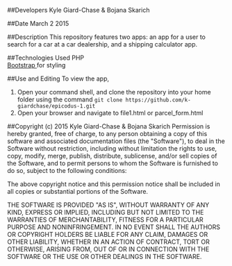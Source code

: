 ##Developers
Kyle Giard-Chase & Bojana Skarich

##Date
March 2 2015



##Description
This repository features two apps: an app for a user to search for a car at a car dealership, and a shipping calculator app.

##Technologies Used
PHP <br>
<a href='http://getbootstrap.com/'>Bootstrap </a>for styling <br>

##Use and Editing
To view the app,<br>
1. Open your command shell, and clone the repository into your home folder using the command `git clone https://github.com/k-giardchase/epicodus-1.git`<br>
2. Open your browser and navigate to file1.html or parcel_form.html


##Copyright (c) 2015 Kyle Giard-Chase & Bojana Skarich
Permission is hereby granted, free of charge, to any person obtaining a copy
of this software and associated documentation files (the "Software"), to deal
in the Software without restriction, including without limitation the rights
to use, copy, modify, merge, publish, distribute, sublicense, and/or sell
copies of the Software, and to permit persons to whom the Software is
furnished to do so, subject to the following conditions:

The above copyright notice and this permission notice shall be included in
all copies or substantial portions of the Software.

THE SOFTWARE IS PROVIDED "AS IS", WITHOUT WARRANTY OF ANY KIND, EXPRESS OR
IMPLIED, INCLUDING BUT NOT LIMITED TO THE WARRANTIES OF MERCHANTABILITY,
FITNESS FOR A PARTICULAR PURPOSE AND NONINFRINGEMENT. IN NO EVENT SHALL THE
AUTHORS OR COPYRIGHT HOLDERS BE LIABLE FOR ANY CLAIM, DAMAGES OR OTHER
LIABILITY, WHETHER IN AN ACTION OF CONTRACT, TORT OR OTHERWISE, ARISING FROM,
OUT OF OR IN CONNECTION WITH THE SOFTWARE OR THE USE OR OTHER DEALINGS IN
THE SOFTWARE.
